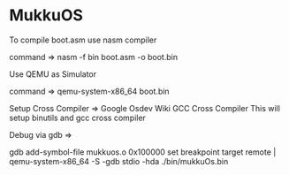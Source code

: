 # MukkuOS

To compile boot.asm use nasm compiler

command =>
nasm -f bin boot.asm -o boot.bin

Use QEMU as Simulator

command =>
qemu-system-x86_64 boot.bin

Setup Cross Compiler =>
Google Osdev Wiki GCC Cross Compiler
This will setup binutils and gcc cross compiler

Debug via gdb =>

gdb
add-symbol-file mukkuos.o 0x100000
set breakpoint
target remote | qemu-system-x86_64 -S -gdb stdio -hda ./bin/mukkuOs.bin